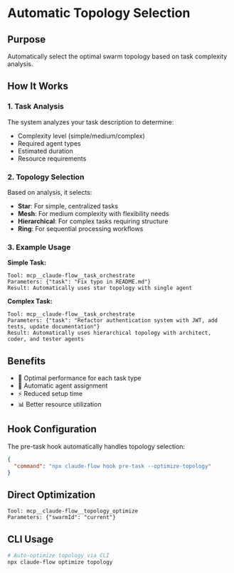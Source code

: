 # Automatic Topology Selection

## Purpose
Automatically select the optimal swarm topology based on task complexity analysis.

## How It Works

### 1. Task Analysis
The system analyzes your task description to determine:
- Complexity level (simple/medium/complex)
- Required agent types
- Estimated duration
- Resource requirements

### 2. Topology Selection
Based on analysis, it selects:
- **Star**: For simple, centralized tasks
- **Mesh**: For medium complexity with flexibility needs
- **Hierarchical**: For complex tasks requiring structure
- **Ring**: For sequential processing workflows

### 3. Example Usage

**Simple Task:**
```
Tool: mcp__claude-flow__task_orchestrate
Parameters: {"task": "Fix typo in README.md"}
Result: Automatically uses star topology with single agent
```

**Complex Task:**
```
Tool: mcp__claude-flow__task_orchestrate
Parameters: {"task": "Refactor authentication system with JWT, add tests, update documentation"}
Result: Automatically uses hierarchical topology with architect, coder, and tester agents
```

## Benefits
- 🎯 Optimal performance for each task type
- 🤖 Automatic agent assignment
- ⚡ Reduced setup time
- 📊 Better resource utilization

## Hook Configuration
The pre-task hook automatically handles topology selection:
```json
{
  "command": "npx claude-flow hook pre-task --optimize-topology"
}
```

## Direct Optimization
```
Tool: mcp__claude-flow__topology_optimize
Parameters: {"swarmId": "current"}
```

## CLI Usage
```bash
# Auto-optimize topology via CLI
npx claude-flow optimize topology
```
